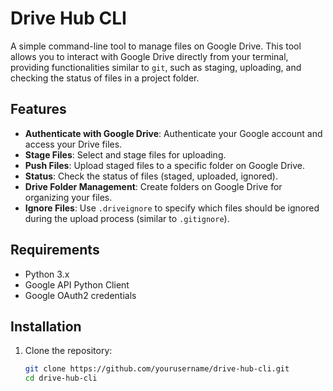 # Drive Hub CLI

A simple command-line tool to manage files on Google Drive. This tool allows you to interact with Google Drive directly from your terminal, providing functionalities similar to `git`, such as staging, uploading, and checking the status of files in a project folder.

## Features

- **Authenticate with Google Drive**: Authenticate your Google account and access your Drive files.
- **Stage Files**: Select and stage files for uploading.
- **Push Files**: Upload staged files to a specific folder on Google Drive.
- **Status**: Check the status of files (staged, uploaded, ignored).
- **Drive Folder Management**: Create folders on Google Drive for organizing your files.
- **Ignore Files**: Use `.driveignore` to specify which files should be ignored during the upload process (similar to `.gitignore`).

## Requirements

- Python 3.x
- Google API Python Client
- Google OAuth2 credentials

## Installation

1. Clone the repository:
   ```bash
   git clone https://github.com/yourusername/drive-hub-cli.git
   cd drive-hub-cli
   ```
